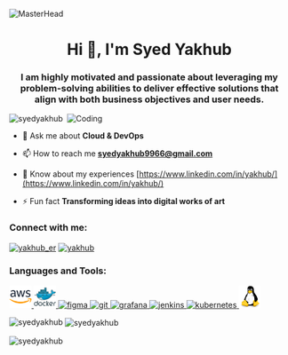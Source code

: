 ![MasterHead](https://img.freepik.com/free-vector/blue-technology-digital-banner-design_1017-32257.jpg?w=2000&t=st=1686814964~exp=1686815564~hmac=1bbec41bf4caecdba8547f6d9ea6842e916c9abfcc6ee84135857ad01bac061a)
<h1 align="center">Hi 👋, I'm Syed Yakhub</h1>
<h3 align="center">I am highly motivated and passionate about leveraging my problem-solving abilities to deliver effective solutions that align with both business objectives and user needs.</h3>
<img align="right" alt="Coding" width="400" src="https://media.giphy.com/media/3oEjHH6uarNnFSIEWQ/giphy.gif">


<p align="left"> <img src="https://komarev.com/ghpvc/?username=syedyakhub&label=Profile%20views&color=0e75b6&style=flat" alt="syedyakhub" /> </p>

- 💬 Ask me about **Cloud & DevOps**

- 📫 How to reach me **syedyakhub9966@gmail.com**

- 📄 Know about my experiences [https://www.linkedin.com/in/yakhub/](https://www.linkedin.com/in/yakhub/)

- ⚡ Fun fact **Transforming ideas into digital works of art**

<h3 align="left">Connect with me:</h3>
<p align="left">
<a href="https://twitter.com/yakhub_er" target="blank"><img align="center" src="https://raw.githubusercontent.com/rahuldkjain/github-profile-readme-generator/master/src/images/icons/Social/twitter.svg" alt="yakhub_er" height="30" width="40" /></a>
<a href="https://linkedin.com/in/yakhub" target="blank"><img align="center" src="https://raw.githubusercontent.com/rahuldkjain/github-profile-readme-generator/master/src/images/icons/Social/linked-in-alt.svg" alt="yakhub" height="30" width="40" /></a>
</p>

<h3 align="left">Languages and Tools:</h3>
<p align="left"> <a href="https://aws.amazon.com" target="_blank" rel="noreferrer"> <img src="https://raw.githubusercontent.com/devicons/devicon/master/icons/amazonwebservices/amazonwebservices-original-wordmark.svg" alt="aws" width="40" height="40"/> </a> <a href="https://www.docker.com/" target="_blank" rel="noreferrer"> <img src="https://raw.githubusercontent.com/devicons/devicon/master/icons/docker/docker-original-wordmark.svg" alt="docker" width="40" height="40"/> </a> <a href="https://www.figma.com/" target="_blank" rel="noreferrer"> <img src="https://www.vectorlogo.zone/logos/figma/figma-icon.svg" alt="figma" width="40" height="40"/> </a> <a href="https://git-scm.com/" target="_blank" rel="noreferrer"> <img src="https://www.vectorlogo.zone/logos/git-scm/git-scm-icon.svg" alt="git" width="40" height="40"/> </a> <a href="https://grafana.com" target="_blank" rel="noreferrer"> <img src="https://www.vectorlogo.zone/logos/grafana/grafana-icon.svg" alt="grafana" width="40" height="40"/> </a> <a href="https://www.jenkins.io" target="_blank" rel="noreferrer"> <img src="https://www.vectorlogo.zone/logos/jenkins/jenkins-icon.svg" alt="jenkins" width="40" height="40"/> </a> <a href="https://kubernetes.io" target="_blank" rel="noreferrer"> <img src="https://www.vectorlogo.zone/logos/kubernetes/kubernetes-icon.svg" alt="kubernetes" width="40" height="40"/> </a> <a href="https://www.linux.org/" target="_blank" rel="noreferrer"> <img src="https://raw.githubusercontent.com/devicons/devicon/master/icons/linux/linux-original.svg" alt="linux" width="40" height="40"/> </a> </p>

<p><img align="left" src="https://github-readme-stats.vercel.app/api/top-langs?username=syedyakhub&show_icons=true&locale=en&layout=compact" alt="syedyakhub" /></p>

<p>&nbsp;<img align="center" src="https://github-readme-stats.vercel.app/api?username=syedyakhub&show_icons=true&locale=en" alt="syedyakhub" /></p>

<p><img align="center" src="https://github-readme-streak-stats.herokuapp.com/?user=syedyakhub&" alt="syedyakhub" /></p>
